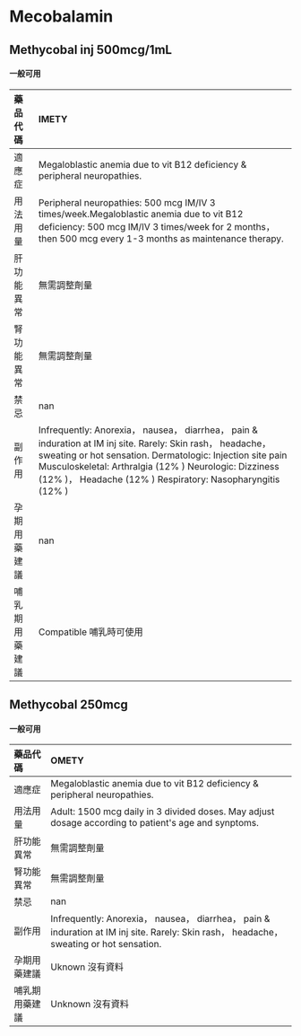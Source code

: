 # Mecobalamin

## Methycobal inj 500mcg/1mL

#### 一般可用

| 藥品代碼       | IMETY                                                                                                                                                                                                                                                                                            |
|:---------------|:-------------------------------------------------------------------------------------------------------------------------------------------------------------------------------------------------------------------------------------------------------------------------------------------------|
| 適應症         | Megaloblastic anemia due to vit B12 deficiency & peripheral neuropathies.                                                                                                                                                                                                                        |
| 用法用量       | Peripheral neuropathies: 500 mcg IM/IV 3 times/week.Megaloblastic anemia due to vit B12 deficiency: 500 mcg IM/IV 3 times/week for 2 months， then 500 mcg every 1-3 months as maintenance therapy.                                                                                              |
| 肝功能異常     | 無需調整劑量                                                                                                                                                                                                                                                                                     |
| 腎功能異常     | 無需調整劑量                                                                                                                                                                                                                                                                                     |
| 禁忌           | nan                                                                                                                                                                                                                                                                                              |
| 副作用         | Infrequently: Anorexia， nausea， diarrhea， pain & induration at IM inj site. Rarely: Skin rash， headache， sweating or hot sensation. Dermatologic: Injection site pain Musculoskeletal: Arthralgia (12% ) Neurologic: Dizziness (12% )， Headache (12% ) Respiratory: Nasopharyngitis (12% ) |
| 孕期用藥建議   | nan                                                                                                                                                                                                                                                                                              |
| 哺乳期用藥建議 | Compatible 哺乳時可使用                                                                                                                                                                                                                                                                          |

## Methycobal 250mcg

#### 一般可用

| 藥品代碼       | OMETY                                                                                                                                    |
|:---------------|:-----------------------------------------------------------------------------------------------------------------------------------------|
| 適應症         | Megaloblastic anemia due to vit B12 deficiency & peripheral neuropathies.                                                                |
| 用法用量       | Adult: 1500 mcg daily in 3 divided doses. May adjust dosage according to patient's age and synptoms.                                     |
| 肝功能異常     | 無需調整劑量                                                                                                                             |
| 腎功能異常     | 無需調整劑量                                                                                                                             |
| 禁忌           | nan                                                                                                                                      |
| 副作用         | Infrequently: Anorexia， nausea， diarrhea， pain & induration at IM inj site. Rarely: Skin rash， headache， sweating or hot sensation. |
| 孕期用藥建議   | Uknown 沒有資料                                                                                                                          |
| 哺乳期用藥建議 | Unknown 沒有資料                                                                                                                         |

